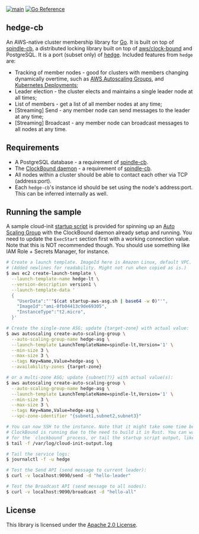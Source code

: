 [![main](https://github.com/flowerinthenight/hedge-cb/actions/workflows/main.yml/badge.svg)](https://github.com/flowerinthenight/hedge-cb/actions/workflows/main.yml)
[![Go Reference](https://pkg.go.dev/badge/github.com/flowerinthenight/hedge-cb.svg)](https://pkg.go.dev/github.com/flowerinthenight/hedge-cb)

## hedge-cb

An AWS-native cluster membership library for [Go](https://go.dev/). It is built on top of [spindle-cb](https://github.com/flowerinthenight/spindle-cb), a distributed locking library built on top of [aws/clock-bound](https://github.com/aws/clock-bound) and PostgreSQL. It is a port (subset only) of [hedge](https://github.com/flowerinthenight/hedge). Included features from `hedge` are:

* Tracking of member nodes - good for clusters with members changing dynamically overtime, such as [AWS Autoscaling Groups](https://docs.aws.amazon.com/autoscaling/ec2/userguide/auto-scaling-groups.html), and [Kubernetes Deployments](https://kubernetes.io/docs/concepts/workloads/controllers/deployment/);
* Leader election - the cluster elects and maintains a single leader node at all times;
* List of members - get a list of all member nodes at any time;
* [Streaming] Send - any member node can send messages to the leader at any time;
* [Streaming] Broadcast - any member node can broadcast messages to all nodes at any time.

## Requirements

* A PostgreSQL database - a requirement of [spindle-cb](https://github.com/flowerinthenight/spindle-cb).
* The [ClockBound daemon](https://github.com/aws/clock-bound/tree/main/clock-bound-d) - a requirement of [spindle-cb](https://github.com/flowerinthenight/spindle-cb).
* All nodes within a cluster should be able to contact each other via TCP (address:port).
* Each `hedge-cb`'s instance id should be set using the node's address:port. This can be inferred internally as well.

## Running the sample

A sample cloud-init [startup script](./startup-aws-asg.sh) is provided for spinning up an [Auto Scaling Group](https://docs.aws.amazon.com/autoscaling/ec2/userguide/auto-scaling-groups.html) with the ClockBound daemon already setup and running. You need to update the `ExecStart` section first with a working connection value. Note that this is NOT recommended though. You should use something like IAM Role + Secrets Manager, for instance.

```sh
# Create a launch template. ImageId here is Amazon Linux, default VPC.
# (Added newlines for readability. Might not run when copied as is.)
$ aws ec2 create-launch-template \
  --launch-template-name hedge-lt \
  --version-description version1 \
  --launch-template-data '
  {
    "UserData":"'"$(cat startup-aws-asg.sh | base64 -w 0)"'",
    "ImageId":"ami-0fb04413c9de69305",
    "InstanceType":"t2.micro",
  }'

# Create the single-zone ASG; update {target-zone} with actual value:
$ aws autoscaling create-auto-scaling-group \
  --auto-scaling-group-name hedge-asg \
  --launch-template LaunchTemplateName=spindle-lt,Version='1' \
  --min-size 3 \
  --max-size 3 \
  --tags Key=Name,Value=hedge-asg \
  --availability-zones {target-zone}

# or a multi-zone ASG; update {subnet(?)} with actual value(s):
$ aws autoscaling create-auto-scaling-group \
  --auto-scaling-group-name hedge-asg \
  --launch-template LaunchTemplateName=spindle-lt,Version='1' \
  --min-size 3 \
  --max-size 3 \
  --tags Key=Name,Value=hedge-asg \
  --vpc-zone-identifier "{subnet1,subnet2,subnet3}"

# You can now SSH to the instance. Note that it might take some time before
# ClockBound is running due to the need to build it in Rust. You can wait
# for the `clockbound` process, or tail the startup script output, like so:
$ tail -f /var/log/cloud-init-output.log

# Tail the service logs:
$ journalctl -f -u hedge

# Test the Send API (send message to current leader):
$ curl -v localhost:9090/send -d "hello-leader"

# Test the Broadcast API (send message to all nodes):
$ curl -v localhost:9090/broadcast -d "hello-all"
```

## License

This library is licensed under the [Apache 2.0 License](./LICENSE).

